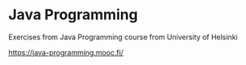 # Java Programming

Exercises from Java Programming course from University of Helsinki

https://java-programming.mooc.fi/
